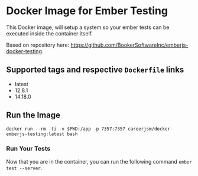 # Docker Image for Ember Testing

This Docker image, will setup a system so your ember tests can be executed inside the container itself.

Based on repository here: https://github.com/BookerSoftwareInc/emberjs-docker-testing.

## Supported tags and respective `Dockerfile` links

- latest
- 12.8.1
- 14.18.0

## Run the Image

```
docker run --rm -ti -v $PWD:/app -p 7357:7357 careerjsm/docker-emberjs-testing:latest bash
```

### Run Your Tests

Now that you are in the container, you can run the following command `ember test --server`.
